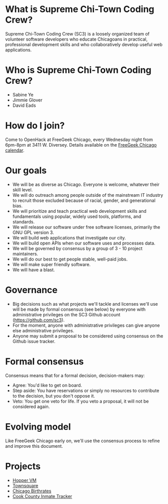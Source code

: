 # What is Supreme Chi-Town Coding Crew?

Supreme Chi-Town Coding Crew (SC3) is a loosely organized team of volunteer software developers who educate Chicagoans in practical, professional development skills and who collaboratively develop useful web applications.

# Who is Supreme Chi-Town Coding Crew?

* Sabine Ye
* Jimmie Glover
* David Eads

# How do I join?

Come to OpenHack at FreeGeek Chicago, every Wednesday night from 6pm-8pm at 3411 W. Diversey. Details available on the [FreeGeek Chicago calendar](http://freegeekchicago.org/calendar).

# Our goals

* We will be as diverse as Chicago. Everyone is welcome, whatever their skill level. 
* We will do outreach among people outside of the mainstream IT industry to recruit those excluded because of racial, gender, and generational bias.
* We will prioritize and teach practical web development skills and fundamentals using popular, widely used tools, platforms, and standards.
* We will release our software under free software licenses, primarily the GNU GPL version 3.
* We will build web applications that investigate our city.
* We will build open APIs when our software uses and processes data.
* We will be governed by consensus by a group of 3 - 10 project maintainers.
* We will do our best to get people stable, well-paid jobs.
* We will make super friendly software.
* We will have a blast.

# Governance

* Big decisions such as what projects we'll tackle and licenses we'll use will be made by formal consensus (see below) by everyone with administrative privileges on the SC3 Github account (https://github.com/sc3).
* For the moment, anyone with administrative privileges can give anyone else administrative privileges.
* Anyone may submit a proposal to be considered using consensus on the Github issue tracker.

# Formal consensus

Consensus means that for a formal decision, decision-makers may:

* Agree: You'd like to get on board.
* Step aside: You have reservations or simply no resources to contribute to the decision, but you don't oppose it.
* Veto: You get one veto for life. If you veto a proposal, it will not be considered again. 

# Evolving model

Like FreeGeek Chicago early on, we'll use the consensus process to refine and improve this document.

# Projects

* [Hopper VM](https://github.com/sc3/hopper)
* [Townsquare](https://github.com/sc3/townsquare)
* [Chicago Birthrates](https://github.com/sc3/chicago_birthrates)
* [Cook County Inmate Tracker](https://github.com/sc3/cookcountyjail)
